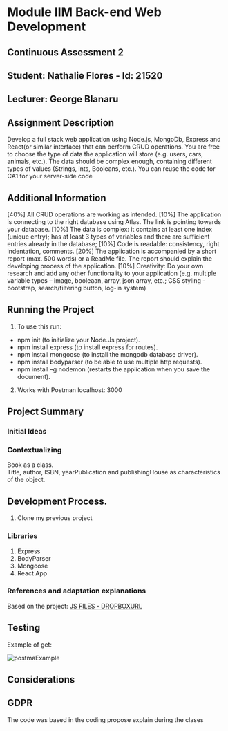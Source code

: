 # Module IIM Back-end Web Development
## Continuous Assessment 2 
## Student: Nathalie Flores - Id: 21520
## Lecturer: George Blanaru

## Assignment Description  
Develop a full stack web application using Node.js, MongoDb, Express and React(or similar interface)
that can perform CRUD operations. You are free to choose the type of data the application will store
(e.g. users, cars, animals, etc.). The data should be complex enough, containing different types of
values (Strings, ints, Booleans, etc.). You can reuse the code for CA1 for your server-side code

## Additional Information 
[40%] All CRUD operations are working as intended.
[10%] The application is connecting to the right database using Atlas. The link is pointing towards
your database.
[10%] The data is complex: it contains at least one index (unique entry); has at least 3 types of
variables and there are sufficient entries already in the database;
[10%] Code is readable: consistency, right indentation, comments.
[20%] The application is accompanied by a short report (max. 500 words) or a ReadMe file. The
report should explain the developing process of the application.
[10%] Creativity: Do your own research and add any other functionality to your application (e.g.
multiple variable types – image, booleaan, array, json array, etc.; CSS styling - bootstrap,
search/filtering button, log-in system)

## Running the Project
1. To use this run: 
- npm init (to initialize your Node.Js project).<br>
- npm install express (to install express for routes).<br>
- npm install mongoose (to install the mongodb database driver).<br>
- npm install bodyparser (to be able to use multiple http requests).<br>
- npm install –g nodemon (restarts the application when you save the document).<br>
2. Works with Postman localhost: 3000

## Project Summary


### Initial Ideas


### Contextualizing
Book as a class. <br>
Title, author, ISBN, yearPublication and publishingHouse as characteristics of the object.

## Development Process. 
1. Clone my previous project

### Libraries 
1. Express
2. BodyParser
3. Mongoose
4. React App

### References and adaptation explanations
Based on the project:
[JS FILES - DROPBOXURL](https://dorsetdemo-my.sharepoint.com/personal/george_blanaru_faculty_dorset-college_ie/_layouts/15/onedrive.aspx?id=%2Fpersonal%2Fgeorge%5Fblanaru%5Ffaculty%5Fdorset%2Dcollege%5Fie%2FDocuments%2FJS%20FILES)

## Testing
Example of get:

![postmaExample](https://user-images.githubusercontent.com/65398774/143224634-8042b8f1-253f-4f2d-b000-e1903363f519.png)


## Considerations


## GDPR
The code was based in the coding propose explain during the clases<br>
